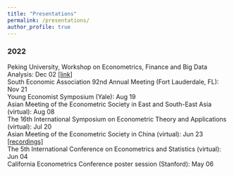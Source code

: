 ```yaml
---
title: "Presentations"
permalink: /presentations/
author_profile: true
---
```


### 2022

Peking University, Workshop on Econometrics, Finance and Big Data Analysis: Dec 02 [[link]](https://mp.weixin.qq.com/s/x-vfKGamrdQM65eNIdTkdA)\
South Economic Association 92nd Annual Meeting (Fort Lauderdale, FL): Nov 21 \
Young Economist Symposium (Yale): Aug 19 \
Asian Meeting of the Econometric Society in East and South-East Asia (virtual): Aug 08 \
The 16th International Symposium on Econometric Theory and Applications (virtual): Jul 20 \
Asian Meeting of the Econometric Society in China (virtual): Jun 23 [[recordings]](https://www.koushare.com/video/videodetail/29602) \
The 5th International Conference on Econometrics and Statistics (virtual): Jun 04 \
California Econometrics Conference poster session (Stanford): May 06 